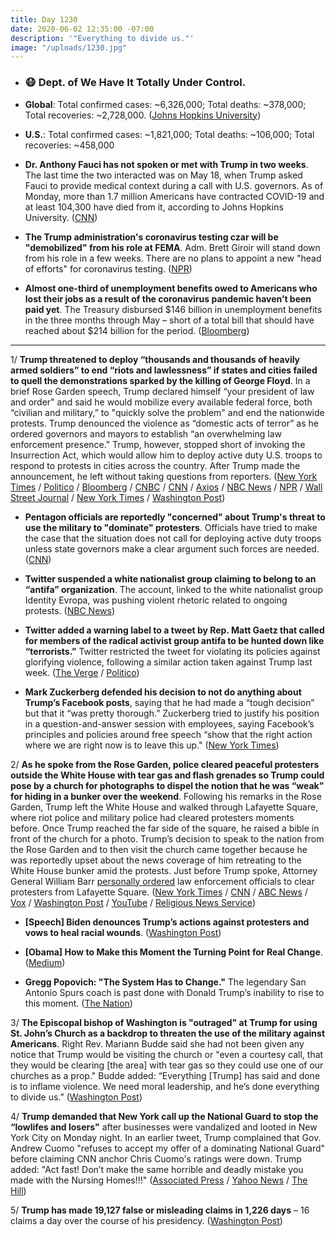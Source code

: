 ```yaml
---
title: Day 1230
date: 2020-06-02 12:35:00 -07:00
description: '"Everything to divide us."'
image: "/uploads/1230.jpg"
---
```


* ### 😷 Dept. of We Have It Totally Under Control.

* **Global**: Total confirmed cases: \~6,326,000; Total deaths: \~378,000; Total recoveries: \~2,728,000. ([Johns Hopkins University](https://coronavirus.jhu.edu/map.html))

* **U.S.**: Total confirmed cases: \~1,821,000; Total deaths: \~106,000; Total recoveries: \~458,000

* **Dr. Anthony Fauci has not spoken or met with Trump in two weeks**. The last time the two interacted was on May 18, when Trump asked Fauci to provide medical context during a call with U.S. governors. As of Monday, more than 1.7 million Americans have contracted COVID-19 and at least 104,300 have died from it, according to Johns Hopkins University. ([CNN](https://www.cnn.com/2020/06/01/politics/fauci-trump-two-weeks/index.html))

* **The Trump administration's coronavirus testing czar will be "demobilized" from his role at FEMA**. Adm. Brett Giroir will stand down from his role in a few weeks. There are no plans to appoint a new "head of efforts" for coronavirus testing. ([NPR](https://www.npr.org/sections/coronavirus-live-updates/2020/06/01/867431135/white-house-coronavirus-testing-czar-to-stand-down))

* **Almost one-third of unemployment benefits owed to Americans who lost their jobs as a result of the coronavirus pandemic haven’t been paid yet**. The Treasury disbursed $146 billion in unemployment benefits in the three months through May – short of a total bill that should have reached about $214 billion for the period. ([Bloomberg](https://www.bloomberg.com/news/articles/2020-06-02/one-third-of-america-s-record-unemployment-payout-hasn-t-arrived?sref=MIBMEEoj))

---

1/ **Trump threatened to deploy “thousands and thousands of heavily armed soldiers” to end “riots and lawlessness” if states and cities failed to quell the demonstrations sparked by the killing of George Floyd**. In a brief Rose Garden speech, Trump declared himself “your president of law and order" and said he would mobilize every available federal force, both “civilian and military,” to "quickly solve the problem" and end the nationwide protests. Trump denounced the violence as “domestic acts of terror” as he ordered governors and mayors to establish “an overwhelming law enforcement presence." Trump, however, stopped short of invoking the Insurrection Act, which would allow him to deploy active duty U.S. troops to respond to protests in cities across the country. After Trump made the announcement, he left without taking questions from reporters.  ([New York Times](https://www.nytimes.com/2020/06/01/us/politics/trump-governors.html) /  [Politico](https://www.politico.com/news/2020/06/01/trump-slams-governors-as-weak-crackdown-on-protests-294023) / [Bloomberg](https://www.bloomberg.com/news/articles/2020-06-01/trump-to-speak-at-white-house-amid-violent-nationwide-protests?srnd=premium&sref=MIBMEEoj) / [CNBC](https://www.cnbc.com/2020/06/01/trump-threatens-to-deploy-military-as-george-floyd-protests-continue-to-shake-the-us.html) / [CNN](https://www.cnn.com/2020/06/01/politics/donald-trump-national-address-race/index.html) / [Axios](https://www.axios.com/donald-trump-law-order-white-house-walk-a2d5ecb8-442c-4ab8-b845-b293ffad6710.html) / [NBC News](https://www.nbcnews.com/politics/politics-news/trump-considering-move-invoke-insurrection-act-n1221326) / [NPR](https://www.npr.org/2020/06/02/867565338/governors-push-back-on-trumps-threat-to-deploy-federal-troops-to-quell-unrest) / [Wall Street Journal](https://www.wsj.com/articles/minneapolis-unrest-subsides-as-cities-rage-over-death-of-george-floyd-11591018710?mod=breakingnews) / [New York Times](https://www.nytimes.com/2020/06/01/us/floyd-protests-live.html) / [Washington Post](https://www.washingtonpost.com/local/washington-dc-protest-white-house-george-floyd/2020/06/01/6b193d1c-a3c9-11ea-bb20-ebf0921f3bbd_story.html))

* **Pentagon officials are reportedly "concerned" about Trump's threat to use the military to "dominate" protesters**. Officials have tried to make the case that the situation does not call for deploying active duty troops unless state governors make a clear argument such forces are needed.([CNN](https://edition.cnn.com/2020/06/01/politics/troops-deploying-washington-dc/))

* **Twitter suspended a white nationalist group claiming to belong to an “antifa” organization**. The account, linked to the white nationalist group Identity Evropa, was pushing violent rhetoric related to ongoing protests. ([NBC News](https://www.nbcnews.com/tech/security/twitter-takes-down-washington-protest-disinformation-bot-behavior-n1221456))

* **Twitter added a warning label to a tweet by Rep. Matt Gaetz that called for members of the radical activist group antifa to be hunted down like “terrorists.”** Twitter restricted the tweet for violating its policies against glorifying violence, following a similar action taken against Trump last week. ([The Verge](https://www.theverge.com/2020/6/1/21277537/twitter-matt-gaetz-glorifying-violence-antifa-tweet-donald-trump) / [Politico](https://www.politico.com/news/2020/06/01/twitter-gaetz-antifa-violence-295116))

* **Mark Zuckerberg defended his decision to not do anything about Trump’s Facebook posts**, saying that he had made a “tough decision” but that it “was pretty thorough.” Zuckerberg tried to justify his position in a question-and-answer session with employees, saying Facebook’s principles and policies around free speech “show that the right action where we are right now is to leave this up." ([New York Times](https://www.nytimes.com/2020/06/02/technology/zuckerberg-defends-facebook-trump-posts.html))

2/ **As he spoke from the Rose Garden, police cleared peaceful protesters outside the White House with tear gas and flash grenades so Trump could pose by a church for photographs to dispel the notion that he was “weak” for hiding in a bunker over the weekend**. Following his remarks in the Rose Garden, Trump left the White House and walked through Lafayette Square, where riot police and military police had cleared protesters moments before. Once Trump reached the far side of the square, he raised a bible in front of the church for a photo. Trump’s decision to speak to the nation from the Rose Garden and to then visit the church came together because he was reportedly upset about the news coverage of him retreating to the White House bunker amid the protests. Just before Trump spoke, Attorney General William Barr [personally ordered](https://www.washingtonpost.com/nation/2020/06/02/george-floyd-protests-live-updates/) law enforcement officials to clear protesters from Lafayette Square. ([New York Times](https://www.nytimes.com/2020/06/01/us/politics/trump-st-johns-church-bible.html) / [CNN](https://www.cnn.com/2020/06/01/politics/cnntv-bishop-trump-photo-op/index.html) / [ABC News](https://abcnews.go.com/Politics/national-guard-troops-deployed-white-house-trump-calls/story?id=71004151) / [Vox](https://www.vox.com/2020/6/1/21277610/monday-lafayette-square-tear-gas) / [Washington Post](https://www.washingtonpost.com/politics/inside-the-push-to-tear-gas-protesters-ahead-of-a-trump-photo-op/2020/06/01/4b0f7b50-a46c-11ea-bb20-ebf0921f3bbd_story.html) / [YouTube](https://www.youtube.com/watch?v=zQCHvK_pB7U) / [Religious News Service](https://religionnews.com/2020/06/02/ahead-of-trump-bible-photo-op-police-forcibly-expel-priest-from-st-johns-church-near-white-house/))

* **\[Speech\] Biden denounces Trump’s actions against protesters and vows to heal racial wounds**. ([Washington Post](https://www.washingtonpost.com/politics/biden-in-speech-to-the-nation-plans-to-denounce-president-trumps-actions-against-protesters-and-vow-to-heal-racial-wounds/2020/06/02/5b86af6e-a4ce-11ea-b619-3f9133bbb482_story.html))

* **\[Obama\] How to Make this Moment the Turning Point for Real Change**. ([Medium](https://medium.com/@BarackObama/how-to-make-this-moment-the-turning-point-for-real-change-9fa209806067))

* **Gregg Popovich: "The System Has to Change."** The legendary San Antonio Spurs coach is past done with Donald Trump’s inability to rise to this moment. ([The Nation](https://www.thenation.com/article/society/gregg-popovich-george-floyd-protests/))

3/ **The Episcopal bishop of Washington is "outraged" at Trump for using St. John’s Church as a backdrop to threaten the use of the military against Americans**. Right Rev. Mariann Budde said she had not been given any notice that Trump would be visiting the church or "even a courtesy call, that they would be clearing \[the area\] with tear gas so they could use one of our churches as a prop." Budde added: “Everything \[Trump\] has said and done is to inflame violence. We need moral leadership, and he’s done everything to divide us.” ([Washington Post](https://www.washingtonpost.com/religion/bishop-budde-trump-church/2020/06/01/20ca70f8-a466-11ea-b619-3f9133bbb482_story.html))

4/ **Trump demanded that New York call up the National Guard to stop the “lowlifes and losers"** after businesses were vandalized and looted in New York City on Monday night. In an earlier tweet, Trump complained that Gov. Andrew Cuomo "refuses to accept my offer of a dominating National Guard" before claiming CNN anchor Chris Cuomo's ratings were down. Trump added: "Act fast! Don’t make the same horrible and deadly mistake you made with the Nursing Homes!!!" ([Associated Press](https://apnews.com/697d654ea64f3370f373aacfca2da950) / [Yahoo News](https://news.yahoo.com/trump-tells-nyc-to-activate-national-guard-the-lowlifes-and-losers-are-ripping-you-apart-164440983.html) / [The Hill](https://thehill.com/homenews/administration/500661-trump-urges-nyc-to-activate-national-guard-in-response-to-unrest))

5/ **Trump has made 19,127 false or misleading claims in 1,226 days** – 16 claims a day over the course of his presidency. ([Washington Post](https://www.washingtonpost.com/politics/2020/06/01/president-trump-made-19127-false-or-misleading-claims-1226-days/))
